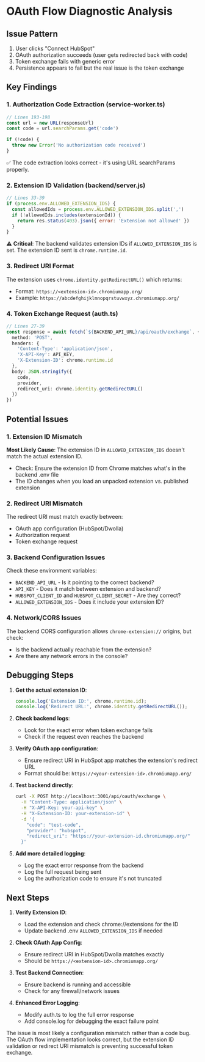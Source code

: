 # OAuth Flow Diagnostic Analysis

## Issue Pattern
1. User clicks "Connect HubSpot"
2. OAuth authorization succeeds (user gets redirected back with code)
3. Token exchange fails with generic error
4. Persistence appears to fail but the real issue is the token exchange

## Key Findings

### 1. Authorization Code Extraction (service-worker.ts)
```typescript
// Lines 193-198
const url = new URL(responseUrl)
const code = url.searchParams.get('code')

if (!code) {
  throw new Error('No authorization code received')
}
```
✅ The code extraction looks correct - it's using URL searchParams properly.

### 2. Extension ID Validation (backend/server.js)
```javascript
// Lines 33-39
if (process.env.ALLOWED_EXTENSION_IDS) {
  const allowedIds = process.env.ALLOWED_EXTENSION_IDS.split(',')
  if (!allowedIds.includes(extensionId)) {
    return res.status(403).json({ error: 'Extension not allowed' })
  }
}
```
⚠️ **Critical**: The backend validates extension IDs if `ALLOWED_EXTENSION_IDS` is set. The extension ID sent is `chrome.runtime.id`.

### 3. Redirect URI Format
The extension uses `chrome.identity.getRedirectURL()` which returns:
- Format: `https://<extension-id>.chromiumapp.org/`
- Example: `https://abcdefghijklmnopqrstuvwxyz.chromiumapp.org/`

### 4. Token Exchange Request (auth.ts)
```typescript
// Lines 27-39
const response = await fetch(`${BACKEND_API_URL}/api/oauth/exchange`, {
  method: 'POST',
  headers: {
    'Content-Type': 'application/json',
    'X-API-Key': API_KEY,
    'X-Extension-ID': chrome.runtime.id
  },
  body: JSON.stringify({ 
    code, 
    provider,
    redirect_uri: chrome.identity.getRedirectURL()
  })
})
```

## Potential Issues

### 1. Extension ID Mismatch
**Most Likely Cause**: The extension ID in `ALLOWED_EXTENSION_IDS` doesn't match the actual extension ID.
- Check: Ensure the extension ID from Chrome matches what's in the backend .env file
- The ID changes when you load an unpacked extension vs. published extension

### 2. Redirect URI Mismatch
The redirect URI must match exactly between:
- OAuth app configuration (HubSpot/Dwolla)
- Authorization request
- Token exchange request

### 3. Backend Configuration Issues
Check these environment variables:
- `BACKEND_API_URL` - Is it pointing to the correct backend?
- `API_KEY` - Does it match between extension and backend?
- `HUBSPOT_CLIENT_ID` and `HUBSPOT_CLIENT_SECRET` - Are they correct?
- `ALLOWED_EXTENSION_IDS` - Does it include your extension ID?

### 4. Network/CORS Issues
The backend CORS configuration allows `chrome-extension://` origins, but check:
- Is the backend actually reachable from the extension?
- Are there any network errors in the console?

## Debugging Steps

1. **Get the actual extension ID**:
   ```javascript
   console.log('Extension ID:', chrome.runtime.id);
   console.log('Redirect URL:', chrome.identity.getRedirectURL());
   ```

2. **Check backend logs**:
   - Look for the exact error when token exchange fails
   - Check if the request even reaches the backend

3. **Verify OAuth app configuration**:
   - Ensure redirect URI in HubSpot app matches the extension's redirect URL
   - Format should be: `https://<your-extension-id>.chromiumapp.org/`

4. **Test backend directly**:
   ```bash
   curl -X POST http://localhost:3001/api/oauth/exchange \
     -H "Content-Type: application/json" \
     -H "X-API-Key: your-api-key" \
     -H "X-Extension-ID: your-extension-id" \
     -d '{
       "code": "test-code",
       "provider": "hubspot",
       "redirect_uri": "https://your-extension-id.chromiumapp.org/"
     }'
   ```

5. **Add more detailed logging**:
   - Log the exact error response from the backend
   - Log the full request being sent
   - Log the authorization code to ensure it's not truncated

## Next Steps

1. **Verify Extension ID**: 
   - Load the extension and check chrome://extensions for the ID
   - Update backend .env `ALLOWED_EXTENSION_IDS` if needed

2. **Check OAuth App Config**:
   - Ensure redirect URI in HubSpot/Dwolla matches exactly
   - Should be `https://<extension-id>.chromiumapp.org/`

3. **Test Backend Connection**:
   - Ensure backend is running and accessible
   - Check for any firewall/network issues

4. **Enhanced Error Logging**:
   - Modify auth.ts to log the full error response
   - Add console.log for debugging the exact failure point

The issue is most likely a configuration mismatch rather than a code bug. The OAuth flow implementation looks correct, but the extension ID validation or redirect URI mismatch is preventing successful token exchange.
